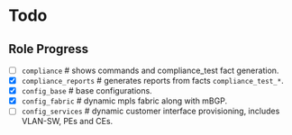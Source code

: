 # Todo
## Role Progress
- [ ] `compliance`               # shows commands and compliance_test fact generation.
- [x] `compliance_reports`       # generates reports from facts `compliance_test_*`.
- [x] `config_base`              # base configurations.
- [x] `config_fabric`            # dynamic mpls fabric along with mBGP.
- [ ] `config_services`          # dynamic customer interface provisioning, includes VLAN-SW, PEs and CEs.
